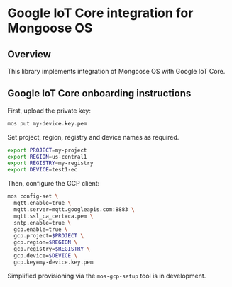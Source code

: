 # Google IoT Core integration for Mongoose OS

## Overview

This library implements integration of Mongoose OS with Google IoT Core.

## Google IoT Core onboarding instructions

First, upload the private key:

```bash
mos put my-device.key.pem
```

Set project, region, registry and device names as required.

```bash
export PROJECT=my-project
export REGION=us-central1
export REGISTRY=my-registry
export DEVICE=test1-ec
```

Then, configure the GCP client:

```bash
mos config-set \
  mqtt.enable=true \
  mqtt.server=mqtt.googleapis.com:8883 \
  mqtt.ssl_ca_cert=ca.pem \
  sntp.enable=true \
  gcp.enable=true \
  gcp.project=$PROJECT \
  gcp.region=$REGION \
  gcp.registry=$REGISTRY \
  gcp.device=$DEVICE \
  gcp.key=my-device.key.pem
```

Simplified provisioning via the `mos-gcp-setup` tool is in development.
